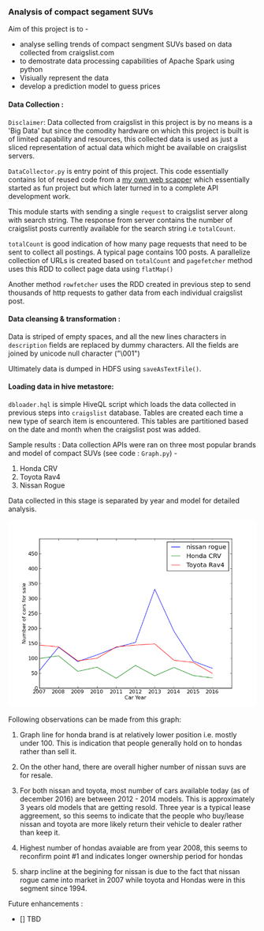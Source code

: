 ### Analysis of compact segament SUVs 
Aim of this project is to - 
- analyse selling trends of compact sengment SUVs based on data collected from craigslist.com
- to demostrate data processing capabilities of Apache Spark using python
- Visiually represent the data
- develop a prediction model to guess prices



#### Data Collection :
 
`Disclaimer`: Data collected from craigslist in this project is by no means is a 'Big Data' but since the comodity hardware on which this project is built is of limited capability and resources, this collected data is used as just a sliced representation of actual data which might be available on craigslist servers.

`DataCollector.py` is entry point of this project. This code essentially contains lot of reused code from  a [my own web scapper](https://github.com/Pushkr/CraigslistToCsv) which essentially started as fun project but which later turned in to 
a complete API development work. 

This module starts with sending a single `request` to craigslist server along with search string. The response from server contains the number of craigslist posts currently available for the search string i.e `totalCount`.

`totalCount` is good indication of how many page requests that need to be sent to collect all postings. A typical page contains 100 posts. A parallelize collection of URLs is created based on `totalCount` and `pagefetcher` method uses this RDD to collect page data using `flatMap()`

Another method `rowfetcher` uses the RDD created in previous step to send thousands of http requests to gather data from each individual craigslist post. 

#### Data cleansing & transformation :
Data is striped of empty spaces, and all the new lines characters in `description` fields are replaced by dummy characters.
All the fields are joined by unicode null character ("\001")

Ultimately data is dumped in HDFS using `saveAsTextFile()`.

#### Loading data in hive metastore:
`dbloader.hql` is simple HiveQL script which loads the data collected in previous steps into `craigslist` database.
Tables are created each time a new type of search item is encountered. 
This tables are partitioned based on the date and month when the craigslist post was added.


Sample results :
Data collection APIs were ran on three most popular brands and model of compact SUVs (see code : `Graph.py`) - 

1. Honda CRV
2. Toyota Rav4
3. Nissan Rogue

Data collected in this stage is separated by year and model for detailed analysis. 

![ScreenShot](https://github.com/Pushkr/Spark-Project/blob/master/images/image1.png)

Following observations can be made from this graph: 

1. Graph line for honda brand is at relatively lower position i.e. mostly under 100. This is indication that people generally hold on to hondas rather than sell it.

2. On the other hand, there are overall higher number of nissan suvs are for resale. 

3. For both nissan and toyota, most number of cars available today (as of december 2016) are between 2012 - 2014 models. This is approximately 3 years old models that are getting resold. Three year is a typical lease aggreement, so this seems to indicate that the people who buy/lease nissan and toyota are more likely return their vehicle to dealer rather than keep it.

4. Highest number of hondas avaiable are from year 2008, this seems to reconfirm point #1 and indicates longer ownership period for hondas

5. sharp incline at the begining for nissan is due to the fact that nissan rogue came into market in 2007 while toyota and Hondas were in this segment since 1994. 


Future enhancements :

- [] TBD
